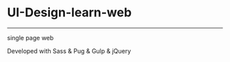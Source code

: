# UI-Design-learn-web
---------------------

single page web

Developed with   Sass  &amp;  Pug   &amp;   Gulp   &amp;   jQuery
